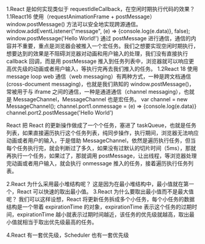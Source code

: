 1.React 是如何实现类似于 requestIdleCallback，在空闲时期执行代码的效果？
1.1React16 使用（requestAnimationFrame + postMessage）
window.postMessage() 方法可以安全地实现跨源通信。
window.addEventListener("message", (e) => {console.log(e.data)}, false);
window.postMessage('Hello World!')
通过 postMessage 进行通信，通信的内容并不重要，重点是浏览器会被推入一个宏任务。我们之想要实现空闲时期执行，想要达到的效果是不阻碍浏览器对动画和用户输入的处理，我们没有直接执行 callback 回调，而是用 postMessage 推入到任务列表中，浏览器就可以响应更高优先级的动画或者用户输入，等执行完再去我们推入的任务。
1.2React 18 使用 message loop
web 通信（web messaging）有两种方式，一种是跨文档通信(cross-document messaging)，也就是我们熟知的 window.postMessage()，常被用于与 iframe 之间的通信，一种是通道通信（channel messaging），也就是 MessageChannel，MessageChannel 也是宏任务。
var channel = new MessageChannel();
channel.port1.onmessage = (e) => {console.log(e.data)}
channel.port2.postMessage('Hello World')

React 把 React 的更新操作做成了一个个任务，塞进了 taskQueue，也就是任务列表，如果直接遍历执行这个任务列表，纯同步操作，执行期间，浏览器无法响应动画或者用户的输入，于是借助 MessageChannel，依然是遍历执行任务，但当每个任务执行完，就会判断过了多久，如果没有过默认的切片时间（5ms），那就再执行一个任务，如果过了，那就调用 postMessage，让出线程，等浏览器处理完动画或者用户输入，就会执行 onmessage 推入的任务，接着遍历执行任务列表。

2.React 为什么采用最小堆结构呢？
这是因为在最小堆结构中，最小值就在第一个，React 可以快速的取出最小值。
3.React 为什么要取出最小值而不是最大值呢？
我们可以这样设想，React 将更新任务拆成多个小任务，每个小任务的数据结构是一个带着 expirationTime 的对象，expirationTime 表示这个任务的过期时间，expirationTime 越小就表示过期时间越近，该任务的优先级就越高，取出最小值就相当于取出优先级最高的任务。

4.React 有一套优先级，Scheduler 也有一套优先级

